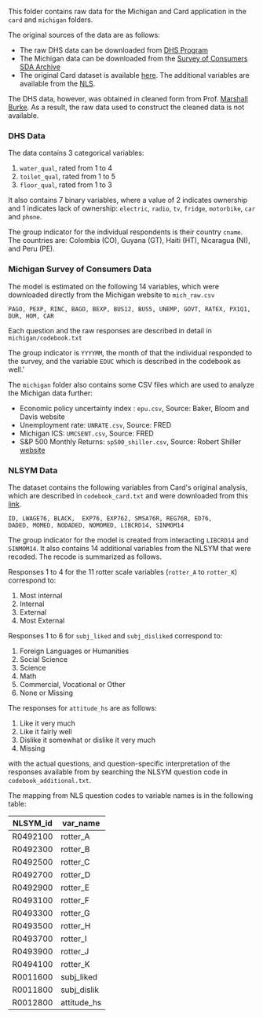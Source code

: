 This folder contains raw data for the Michigan and Card application in the `card` and `michigan`
folders.

The original sources of the data are as follows:

 - The raw DHS data can be downloaded from [DHS Program](https://dhsprogram.com/data/)
 - The Michigan data can be downloaded from the [Survey of Consumers SDA Archive](https://data.sca.isr.umich.edu/sda-public/cgi-bin/hsda?harcsda+sca)
 - The original Card dataset is available [here](http://davidcard.berkeley.edu/data_sets.html). The additional variables are available from the [NLS](https://www.nlsinfo.org/investigator/pages/login.jsp).

 The DHS data, however, was obtained in cleaned form from Prof. [Marshall Burke](http://web.stanford.edu/~mburke/).
 As a result, the raw data used to construct the cleaned data is not available.

### DHS Data

The data contains 3 categorical variables:
1. `water_qual`, rated from 1 to 4
2. `toilet_qual`, rated from 1 to 5
3. `floor_qual`, rated from 1 to 3 

It also contains 7 binary variables, where a value of 2 indicates ownership and
1 indicates lack of ownership: `electric`, `radio`, `tv`, `fridge`, `motorbike`, `car`
and `phone`.

The group indicator for the individual respondents is their country `cname`.
The countries are: Colombia (CO), Guyana (GT), Haiti (HT), Nicaragua (NI), and Peru (PE).

### Michigan Survey of Consumers Data

The model is estimated on the following 14 variables, which were downloaded directly
from the Michigan website to `mich_raw.csv`
```
PAGO, PEXP, RINC, BAGO, BEXP, BUS12, BUS5, UNEMP, GOVT, RATEX, PX1Q1, DUR, HOM, CAR
```
Each question and the raw responses are described in detail in `michigan/codebook.txt`

The group indicator is `YYYYMM`, the month of that the individual responded to the survey,
and the variable `EDUC` which is described in the codebook as well.'

The `michigan` folder also contains some CSV files which are used to analyze the Michigan data further:
- Economic policy uncertainty index : `epu.csv`, Source: Baker, Bloom and Davis website
- Unemployment rate: `UNRATE.csv`, Source: FRED
- Michigan ICS: `UMCSENT.csv`, Source: FRED
- S&P 500 Monthly Returns: `sp500_shiller.csv`, Source: Robert Shiller [website](http://www.econ.yale.edu/~shiller/data.htm)

### NLSYM Data

The dataset contains the following variables from Card's original analysis,
which are described in `codebook_card.txt` and were downloaded from this [link]().
```
ID, LWAGE76, BLACK,  EXP76, EXP762, SMSA76R, REG76R, ED76,
DADED, MOMED, NODADED, NOMOMED, LIBCRD14, SINMOM14
```
The group indicator for the model is created from interacting `LIBCRD14` and `SINMOM14`.
It also contains 14 additional variables from the NLSYM that were recoded. The recode is summarized as follows.

Responses 1 to 4 for the 11 rotter scale variables (`rotter_A` to `rotter_K`) correspond to:
1. Most internal
2. Internal
3. External
4. Most External

Responses 1 to 6 for `subj_liked` and `subj_disliked` correspond to:
1. Foreign Languages or Humanities
2. Social Science
3. Science
4. Math
5. Commercial, Vocational or Other
6. None or Missing

The responses for `attitude_hs` are as follows:

1. Like it very much
2. Like it fairly well
3. Dislike it somewhat or dislike it very much
4. Missing

with the actual questions, and question-specific interpretation of the responses available from by searching the NLSYM question code in `codebook_additional.txt`.

The mapping from NLS question codes to variable names is in the following table:

| NLSYM_id | var_name    |
|----------|-------------|
| R0492100 | rotter_A    |
| R0492300 | rotter_B    |
| R0492500 | rotter_C    |
| R0492700 | rotter_D    |
| R0492900 | rotter_E    |
| R0493100 | rotter_F    |
| R0493300 | rotter_G    |
| R0493500 | rotter_H    |
| R0493700 | rotter_I    |
| R0493900 | rotter_J    |
| R0494100 | rotter_K    |
| R0011600 | subj_liked  |
| R0011800 | subj_dislik |
| R0012800 | attitude_hs |
